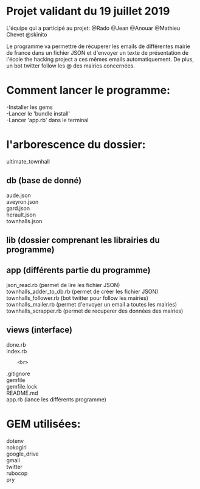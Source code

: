 <h1>Projet validant du 19 juillet 2019</h1>

L'équipe qui a participé au projet:
@Rado @Jean @Anouar @Mathieu Chevet @skinito

Le programme va permettre de récuperer les emails de différentes mairie de france dans un fichier JSON et d'envoyer un texte de présentation de l'école the hacking project a ces mêmes emails automatiquement. De plus, un bot twitter follow les @ des mairies concernées.

<h1>Comment lancer le programme:</h1>
    -Installer les gems
    <br>
    -Lancer le 'bundle install'
    <br>
    -Lancer 'app.rb' dans le terminal

<h1>l'arborescence du dossier:</h1>

ultimate_townhall

<h2>db (base de donné)</h2>
    aude.json
    <br>
    aveyron.json
    <br>
    gard.json
    <br>
    herault.json
    <br>
    townhalls.json
<h2>lib (dossier comprenant les librairies du programme)</h2>
    <h2>app (différents partie du programme)</h2>
        json_read.rb (permet de lire les fichier JSON)
        <br>
        townhalls_adder_to_db.rb (permet de créer les fichier JSON)
        <br>
        townhalls_follower.rb (bot twitter pour follow les mairies)
        <br>
        townhalls_mailer.rb (permet d'envoyer un email a toutes les mairies)
        <br>
        townhalls_scrapper.rb (permet de recuperer des données des mairies)
    <h2>views (interface)</h2>
        done.rb
        <br>
        index.rb

        <br>
.gitignore
<br>
gemfile
<br>
gemfile.lock
<br>
README.md
<br>
app.rb (lance les différents programme)

<h1>GEM utilisées:</h1>

dotenv
<br>
nokogiri
<br>
google_drive
<br>
gmail
<br>
twitter
<br>
rubocop
<br>
pry
